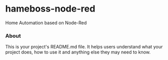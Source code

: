 hameboss-node-red
=================

Home Automation based on Node-Red

### About

This is your project's README.md file. It helps users understand what your
project does, how to use it and anything else they may need to know.
